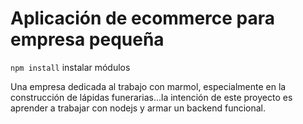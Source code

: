 # Aplicación de ecommerce para empresa pequeña
```npm install``` instalar módulos

Una empresa dedicada al trabajo con marmol, especialmente en la construcción de lápidas funerarias...la intención de este proyecto es aprender a trabajar con nodejs y armar un backend funcional.